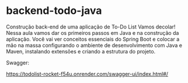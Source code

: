 # backend-todo-java
Construção back-end de uma aplicação de To-Do List Vamos decolar! Nessa aula vamos dar os primeiros passos em Java e na construção da aplicação. 
Você vai ver conceitos essenciais do Spring Boot e colocar a mão na massa configurando o ambiente de desenvolvimento com Java e Maven, instalando extensões e criando a estrutura do projeto.

Swagger:

https://todolist-rocket-f54u.onrender.com/swagger-ui/index.html#/
